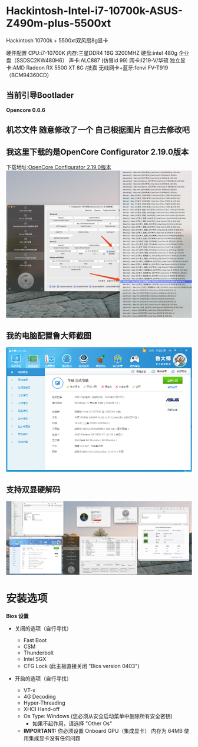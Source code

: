 # Hackintosh-Intel-i7-10700k-ASUS-Z490m-plus-5500xt
Hackintosh 10700k + 5500xt双风扇8g显卡

硬件配置
CPU:i7-10700K
内存:三星DDR4 16G 3200MHZ
硬盘:intel 480g 企业盘（SSDSC2KW480H6）
声卡:ALC887 (仿冒id 99)
网卡:I219-V/华硕
独立显卡:AMD Radeon RX 5500 XT 8G /技嘉
无线网卡+蓝牙:fenvi FV-T919（BCM94360CD）

## 当前引导Bootlader
**Opencore 0.6.6**

## 机芯文件 随意修改了一个 自己根据图片 自己去修改吧
## 我这里下载的是OpenCore Configurator 2.19.0版本 
下载地址:[OpenCore Configurator 2.19.0版本](https://mackie100projects.altervista.org/download-opencore-configurator/)
![avatar](image/hackingtosh-1.png)

## 我的电脑配置鲁大师截图
![avatar](image/hackingtosh-2.png)

## 支持双显硬解码
![avatar](image/hackingtosh-3.png)

# 安装选项

**Bios 设置**
* 关闭的选项（自行寻找）
    * Fast Boot
    * CSM
    * Thunderbolt
    * Intel SGX
    * CFG Lock (此主板直接关闭 "Bios version 0403")

* 开启的选项（自行寻找）
    * VT-x
    * 4G Decoding
    * Hyper-Threading
    * XHCI Hand-off
    * Os Type: Windows (您必须从安全启动菜单中删除所有安全密钥)
        * 如果不起作用，请选择 "Other Os"
    * **IMPORTANT:** 你必须设置 Onboard GPU（集成显卡） 内存为 64MB 使用集成显卡没有任何问题

